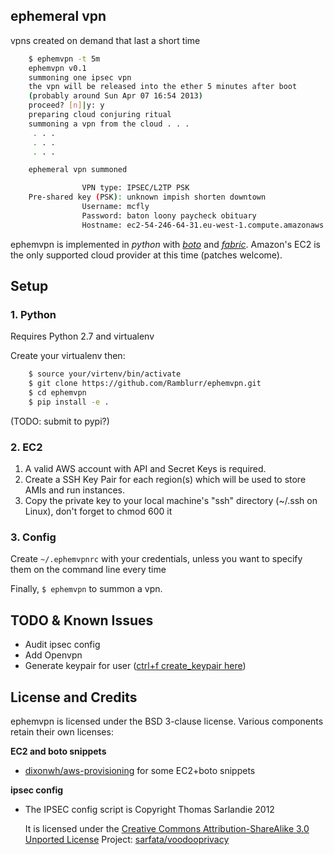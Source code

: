 ## ephemeral vpn

vpns created on demand that last a short time

``` bash
    $ ephemvpn -t 5m
    ephemvpn v0.1
    summoning one ipsec vpn
    the vpn will be released into the ether 5 minutes after boot
    (probably around Sun Apr 07 16:54 2013)
    proceed? [n]|y: y
    preparing cloud conjuring ritual
    summoning a vpn from the cloud . . .
     . . .
     . . .
     . . .

    ephemeral vpn summoned

                VPN type: IPSEC/L2TP PSK
    Pre-shared key (PSK): unknown impish shorten downtown
                Username: mcfly
                Password: baton loony paycheck obituary
                Hostname: ec2-54-246-64-31.eu-west-1.compute.amazonaws.com
```

ephemvpn is implemented in *python* with
*[boto](http://code.google.com/p/boto)* and *[fabric](http://fabfile.org/)*.
Amazon's EC2 is the only supported cloud provider at this time (patches
welcome).

## Setup

### 1. Python

Requires Python 2.7 and virtualenv

Create your virtualenv then:

```bash
    $ source your/virtenv/bin/activate
    $ git clone https://github.com/Ramblurr/ephemvpn.git
    $ cd ephemvpn
    $ pip install -e .
```

(TODO: submit to pypi?)

### 2. EC2

1. A valid AWS account with API and Secret Keys is required.
2. Create a SSH Key Pair for each region(s) which will be used to store AMIs and run instances.
3. Copy the private key to your local machine's "ssh" directory (~/.ssh on Linux), don't forget to chmod 600 it

### 3. Config

Create `~/.ephemvpnrc` with your credentials, unless you want to specify them on
the command line every time

Finally, `$ ephemvpn` to summon a vpn.

## TODO & Known Issues

* Audit ipsec config
* Add Openvpn
* Generate keypair for user ([ctrl+f create_keypair here](http://boto.s3.amazonaws.com/ref/ec2.html))

## License and Credits

ephemvpn is licensed under the BSD 3-clause license. Various components retain
their own licenses:

**EC2 and boto snippets**

* [dixonwh/aws-provisioning](https://github.com/dixonwh/aws-provisioning) for some EC2+boto snippets

**ipsec config**

* The IPSEC config script is Copyright Thomas Sarlandie 2012

  It is licensed under the [Creative Commons Attribution-ShareAlike 3.0 Unported
  License](http://creativecommons.org/licenses/by-sa/3.0/)
  Project: [sarfata/voodooprivacy](https://github.com/sarfata/voodooprivacy)

